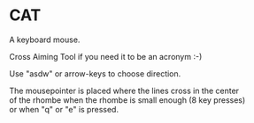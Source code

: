 # CAT

A keyboard mouse.

Cross Aiming Tool if you need it to be an acronym :-)

Use "asdw" or arrow-keys to choose direction.

The mousepointer is placed where the lines cross in the center \
of the rhombe when the rhombe is small enough (8 key presses) \
or when "q" or "e" is pressed.
